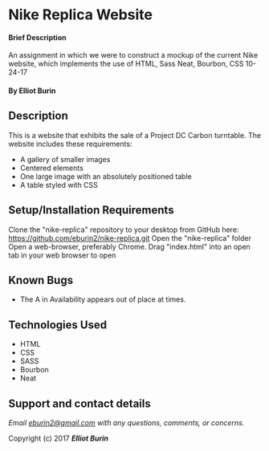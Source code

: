 # Nike Replica Website

#### Brief Description
An assignment in which we were to construct a mockup of the current Nike website, which implements the use of HTML, Sass Neat, Bourbon, CSS 10-24-17

#### By **Elliot Burin**

## Description

This is a website that exhibits the sale of a Project DC Carbon turntable. The website includes these requirements:

  - A gallery of smaller images
  - Centered elements
  - One large image with an absolutely positioned table
  - A table styled with CSS


## Setup/Installation Requirements

Clone the "nike-replica" repository to your desktop from GitHub here: https://github.com/eburin2/nike-replica.git
Open the "nike-replica" folder
Open a web-browser, preferably Chrome.
Drag "index.html" into an open tab in your web browser to open


## Known Bugs
* The A in Availability appears out of place at times.  

## Technologies Used
* HTML
* CSS
* SASS
* Bourbon
* Neat


## Support and contact details

_Email eburin2@gmail.com with any questions, comments, or concerns._



Copyright (c) 2017 **_Elliot Burin_**
